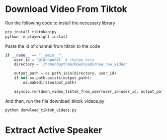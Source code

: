 # Download Video From Tiktok
Run the following code to install the necessary library
```python
pip install tiktokapipy
python -m playwright install
```
Paste the id of channel from tiktok to the code
```python
if __name__ == "__main__":
    user_id = '@idchannel' # change here
    directory = '/home/duytran/Downloads/new_raw_video'

    output_path = os.path.join(directory, user_id)
    if not os.path.exists(output_path):
        os.makedirs(output_path)

    asyncio.run(down_video_tiktok_from_user(user_id=user_id, output_path=output_path))
```
And then, run the file download_tiktok_videos.py
```python
python donwload_tiktok_videos.py
```
# Extract Active Speaker
